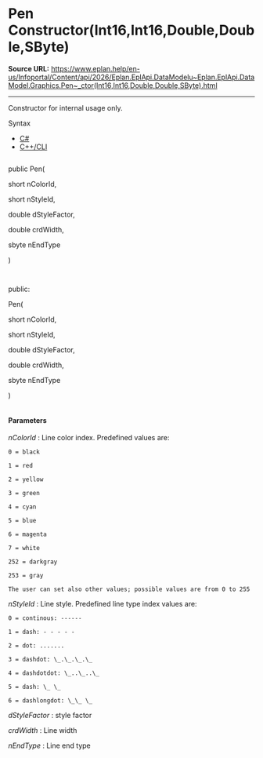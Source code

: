 # Pen Constructor(Int16,Int16,Double,Double,SByte)

**Source URL:** https://www.eplan.help/en-us/Infoportal/Content/api/2026/Eplan.EplApi.DataModelu~Eplan.EplApi.DataModel.Graphics.Pen~_ctor(Int16,Int16,Double,Double,SByte).html

---

Constructor for internal usage only.

Syntax

- [C#](#i-syntax-CS)
- [C++/CLI](#i-syntax-CPP2005)

```
```
public Pen( 

   short nColorId,

   short nStyleId,

   double dStyleFactor,

   double crdWidth,

   sbyte nEndType

)
```
```

```
```
public:

Pen( 

   short nColorId,

   short nStyleId,

   double dStyleFactor,

   double crdWidth,

   sbyte nEndType

)
```
```

#### Parameters

*nColorId*
:   Line color index. Predefined values are:

    0 = black

    1 = red

    2 = yellow

    3 = green

    4 = cyan

    5 = blue

    6 = magenta

    7 = white

    252 = darkgray

    253 = gray

    The user can set also other values; possible values are from 0 to 255

*nStyleId*
:   Line style. Predefined line type index values are:

    0 = continous: ------

    1 = dash: - - - - -

    2 = dot: .......

    3 = dashdot: \_.\_.\_.\_

    4 = dashdotdot: \_..\_..\_

    5 = dash: \_ \_

    6 = dashlongdot: \_\_ \_

*dStyleFactor*
:   style factor

*crdWidth*
:   Line width

*nEndType*
:   Line end type

